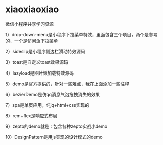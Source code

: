 # xiaoxiaoxiao
微信小程序共享学习资源

1）drop-down-menu是小程序下拉菜单特效，里面包含三个项目，两个是参考的，一个是仿闲鱼下拉菜单

2）sideslip是小程序侧边栏滑动特效源码

3）toast是自定义toast效果源码

4）lazyload是图片懒加载特效源码

5）demo是官方提供的，针对一些难点，我在上面添加一些注释

6）bezierDemo是仿qq消息气泡拖拽消失的效果

7）spa是单页应用，纯jq+html+css实现的

8）rem+flex是响应式布局

9）zepto的demo就是：包含各种zepto实战小demo

10）DesignPattern是用js实现的设计模式的demo
